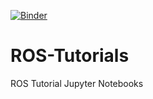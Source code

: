 [![Binder](https://mybinder.org/badge.svg)](https://mybinder.org/v2/gh/RobInLabUJI/ROS-Tutorials/kinetic)
# ROS-Tutorials
ROS Tutorial Jupyter Notebooks
